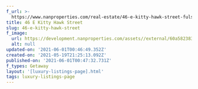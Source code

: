 ```yaml
---
f_url: >-
  https://www.nanproperties.com/real-estate/46-e-kitty-hawk-street-fulshear-tx-77406/39490062/104308457
title: 46 E Kitty Hawk Street
slug: 46-e-kitty-hawk-street
f_image:
  url: https://development.nanproperties.com/assets//external/60a58238342f6c23decf33a3_img-1.jpeg
  alt: null
updated-on: '2021-06-01T00:46:49.352Z'
created-on: '2021-05-19T21:25:13.092Z'
published-on: '2021-06-01T00:47:32.731Z'
f_types: Getaway
layout: '[luxury-listings-page].html'
tags: luxury-listings-page
---
```



